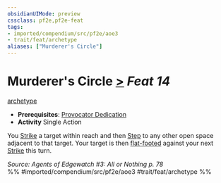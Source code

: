 ```yaml
---
obsidianUIMode: preview
cssclass: pf2e,pf2e-feat
tags:
- imported/compendium/src/pf2e/aoe3
- trait/feat/archetype
aliases: ["Murderer's Circle"]
---
```

# Murderer's Circle  [>](chapter-9-playing-the-game.md#Actions "Single Action") *Feat 14*  
[archetype](archetype.md)  

- **Prerequisites**: [Provocator Dedication](provocator-dedication-aoe3.md)
- **Activity** Single Action

You [Strike](strike.md) a target within reach and then [Step](step.md) to any other open space adjacent to that target. Your target is then [flat-footed](conditions.md#Flat-footed) against your next [Strike](strike.md) this turn.

*Source: Agents of Edgewatch #3: All or Nothing p. 78*  
%% #imported/compendium/src/pf2e/aoe3 #trait/feat/archetype %%